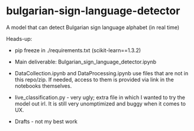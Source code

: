 # bulgarian-sign-language-detector
A model that can detect Bulgarian sign language alphabet (in real time)

Heads-up: 
- pip freeze in ./requirements.txt (scikit-learn==1.3.2)
- Main deliverable: Bulgarian_sign_language_detector.ipynb
  
- DataCollection.ipynb and DataProcessing.ipynb use files that are not in this repo/zip. If needed, access to them is provided via link in the notebooks themselves.
- live_classification.py - very ugly; extra file in which I wanted to try the model out irl. It is still very unomptimized and buggy when it comes to UX.
- Drafts - not my best work

